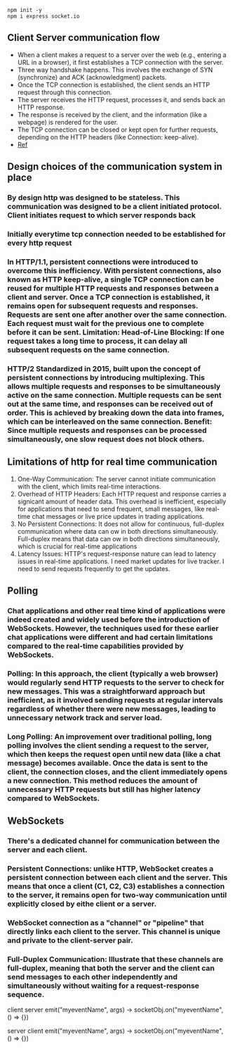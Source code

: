 ```
npm init -y
npm i express socket.io
```

## Client Server communication flow

- When a client makes a request to a server over the web (e.g., entering a URL in a browser), it first establishes a TCP connection with the server.
- Three way handshake happens. This involves the exchange of SYN (synchronize) and ACK (acknowledgment) packets.
- Once the TCP connection is established, the client sends an HTTP request through this connection.
- The server receives the HTTP request, processes it, and sends back an HTTP response.
- The response is received by the client, and the information (like a webpage) is rendered for the user.
- The TCP connection can be closed or kept open for further requests, depending on the HTTP headers (like Connection: keep-alive).
- [Ref](https://afteracademy.com/blog/what-is-a-tcp-3-way-handshake-process/)

## Design choices of the communication system in place

### By design http was designed to be stateless. This communication was designed to be a client initiated protocol. Client initiates request to which server responds back

### Initially everytime tcp connection needed to be established for every http request

### In HTTP/1.1, persistent connections were introduced to overcome this inefficiency. With persistent connections, also known as HTTP keep-alive, a single TCP connection can be reused for multiple HTTP requests and responses between a client and server. Once a TCP connection is established, it remains open for subsequent requests and responses. Requests are sent one after another over the same connection. Each request must wait for the previous one to complete before it can be sent. Limitation: Head-of-Line Blocking: If one request takes a long time to process, it can delay all subsequent requests on the same connection.

### HTTP/2 Standardized in 2015, built upon the concept of persistent connections by introducing multiplexing. This allows multiple requests and responses to be simultaneously active on the same connection. Multiple requests can be sent out at the same time, and responses can be received out of order. This is achieved by breaking down the data into frames, which can be interleaved on the same connection. Benefit: Since multiple requests and responses can be processed simultaneously, one slow request does not block others.

## Limitations of http for real time communication

1. One-Way Communication: The server cannot initiate communication with the client, which limits real-time interactions.
2. Overhead of HTTP Headers: Each HTTP request and response carries a signicant amount of header data. This overhead is inefficient, especially for applications that need to send frequent, small messages, like real-time chat messages or live price updates in trading applications.
3. No Persistent Connections: It does not allow for continuous, full-duplex communication where data can ow in both directions simultaneously. Full-duplex means that data can ow in both directions simultaneously, which is crucial for real-time applications
4. Latency Issues: HTTP's request-response nature can lead to latency issues in real-time applications. I need market updates for live tracker. I need to send requests frequently to get the updates.

## Polling

### Chat applications and other real time kind of applications were indeed created and widely used before the introduction of WebSockets. However, the techniques used for these earlier chat applications were different and had certain limitations compared to the real-time capabilities provided by WebSockets.

### Polling: In this approach, the client (typically a web browser) would regularly send HTTP requests to the server to check for new messages. This was a straightforward approach but inefficient, as it involved sending requests at regular intervals regardless of whether there were new messages, leading to unnecessary network track and server load.

### Long Polling: An improvement over traditional polling, long polling involves the client sending a request to the server, which then keeps the request open until new data (like a chat message) becomes available. Once the data is sent to the client, the connection closes, and the client immediately opens a new connection. This method reduces the amount of unnecessary HTTP requests but still has higher latency compared to WebSockets.

## WebSockets

### There's a dedicated channel for communication between the server and each client.
### Persistent Connections: unlike HTTP, WebSocket creates a persistent connection between each client and the server. This means that once a client (C1, C2, C3) establishes a connection to the server, it remains open for two-way communication until explicitly closed by eithe client or a server.
### WebSocket connection as a "channel" or "pipeline" that directly links each client to the server. This channel is unique and private to the client-server pair.
### Full-Duplex Communication: Illustrate that these channels are full-duplex, meaning that both the server and the client can send messages to each other independently and simultaneously without waiting for a request-response sequence.

client server
emit("myeventName", args) -> socketObj.on("myeventName", () => {})

server client
emit("myeventName", args) -> socketObj.on("myeventName", () => {})
